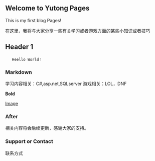 ## Welcome to Yutong Pages

This is my first blog Pages!

在这里，我将与大家分享一些有关学习或者游戏方面的某些小知识或者技巧



## Header 1
       Heello World！

### Markdown
学习内容相关：C#,asp.net,SQLserver
游戏相关：LOL，DNF





**Bold** 

 [Image](https://timgsa.baidu.com/timg?image&quality=80&size=b9999_10000&sec=1530194544767&di=98025f4d32ce0eb23b984d645b285069&imgtype=0&src=http%3A%2F%2Fimg3.duitang.com%2Fuploads%2Fitem%2F201412%2F24%2F20141224161902_4KsN3.jpeg)



### After

相关内容将会后续更新，感谢大家的支持。

### Support or Contact
联系方式 
